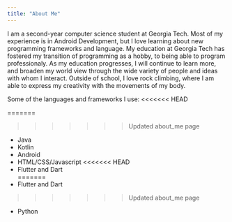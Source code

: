 ```yaml
---
title: "About Me"
---
```


I am a second-year computer science student at Georgia Tech. Most of my experience is in Android Development, but I love learning about new programming frameworks and language. My education at Georgia Tech has fostered my transition of programming as a hobby, to being able to program professionaly. As my education progresses, I will continue to learn more, and broaden my world view through the wide variety of people and ideas with whom I interact. Outside of school, I love rock climbing, where I am able to express my creativity with the movements of my body.

Some of the languages and frameworks I use:
<<<<<<< HEAD

=======
>>>>>>> Updated about_me page
- Java
- Kotlin
- Android
- HTML/CSS/Javascript
<<<<<<< HEAD
- Flutter and Dart <div id="projects"></div>
=======
- Flutter and Dart  <div id="projects"></div>
>>>>>>> Updated about_me page
- Python
